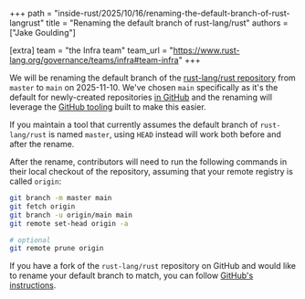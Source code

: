 +++
path = "inside-rust/2025/10/16/renaming-the-default-branch-of-rust-langrust"
title = "Renaming the default branch of rust-lang/rust"
authors = ["Jake Goulding"]

[extra]
team = "the Infra team"
team_url = "https://www.rust-lang.org/governance/teams/infra#team-infra"
+++

We will be renaming the default branch of the [rust-lang/rust repository](https://github.com/rust-lang/rust) from `master` to `main` on 2025-11-10. We've chosen `main` specifically as it's the default for newly-created repositories [in GitHub][github-change] and the renaming will leverage the [GitHub tooling][github-tooling] built to make this easier.

If you maintain a tool that currently assumes the default branch of `rust-lang/rust` is named `master`, using `HEAD` instead will work both before and after the rename.

After the rename, contributors will need to run the following commands in their local checkout of the repository, assuming that your remote registry is called `origin`:

```bash
git branch -m master main
git fetch origin
git branch -u origin/main main
git remote set-head origin -a

# optional
git remote prune origin
```

If you have a fork of the `rust-lang/rust` repository on GitHub and would like to rename your default branch to match, you can follow [GitHub's instructions][github-how-to-rename].

[github-change]: https://github.blog/changelog/2020-10-01-the-default-branch-for-newly-created-repositories-is-now-main/

[github-tooling]: https://github.com/github/renaming

[github-how-to-rename]: https://docs.github.com/en/repositories/configuring-branches-and-merges-in-your-repository/managing-branches-in-your-repository/changing-the-default-branch
